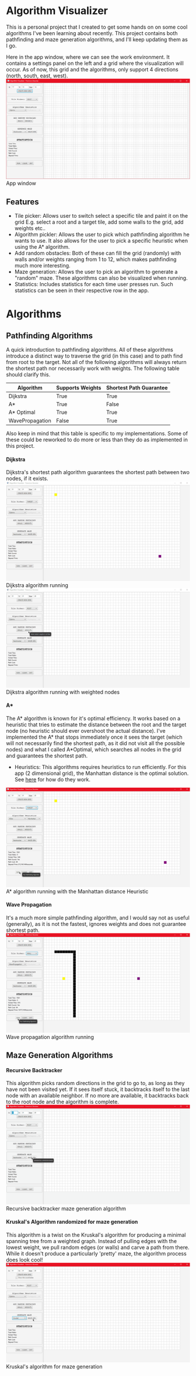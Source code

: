# Algorithm Visualizer

This is a personal project that I created to get some hands on on some cool algorithms I've been learning about recently.
This project contains both pathfinding and maze generation algorithms, and I'll keep updating them as I go.

Here in the app window, where we can see the work environment. It contains a settings panel on the left and a grid where the visualization will occur. As of now, this grid and the algorithms, only support 4 directions (north, south, east, west).
![App window](/example/AlgorithmVisualizer.png)
App window

## Features

- Tile picker: Allows user to switch select a specific tile and paint it on the grid E.g. select a root and a target tile, add some walls to the grid, add weights etc..
- Algorithm pickler: Allows the user to pick which pathfinding algorithm he wants to use. It also allows for the user to pick a specific heuristic when using the A\* algorithm.
- Add random obstacles: Both of these can fill the grid (randomly) with walls and/or weights ranging from 1 to 12, which makes pathfinding much more interesting.
- Maze generation: Allows the user to pick an algorithm to generate a "random" maze. These algorithms can also be visualized when running.
- Statistics: Includes statistics for each time user presses run. Such statistics can be seen in their respective row in the app.

# Algorithms

## Pathfinding Algorithms

A quick introduction to pathfinding algorithms. All of these algorithms introduce a distinct way to traverse the grid (in this case) and to path find from root to the target. Not all of the following algorithms will always return the shortest path nor necessarily work with weights. The following table should clarify this.

| Algorithm       | Supports Weights | Shortest Path Guarantee |
| --------------- | ---------------- | ----------------------- |
| Dijkstra        | True             | True                    |
| A\*             | True             | False                   |
| A\* Optimal     | True             | True                    |
| WavePropagation | False            | True                    |

Also keep in mind that this table is specific to my implementations. Some of these could be reworked to do more or less than they do as implemented in this project.

#### Dijkstra

Dijkstra's shortest path algorithm guarantees the shortest path between two nodes, if it exists.
![Dijkstra](example/dijkstra.gif)
Dijkstra algorithm running
![Weight Dijkstra](example/weightdijkstra.gif)
Dijkstra algorithm running with weighted nodes

#### A\*

The A* algorithm is known for it's optimal efficiency. It works based on a heuristic that tries to estimate the distance between the root and the target node (no heuristic should ever overshoot the actual distance).
I've implemented the A* that stops immediately once it sees the target (which will not necessarily find the shortest path, as it did not visit all the possible nodes) and what I called A\*Optimal, which searches all nodes in the grid and guarantees the shortest path.

- Heuristics: This algorithms requires heuristics to run efficiently. For this app (2 dimensional grid), the Manhattan distance is the optimal solution. See [here](https://theory.stanford.edu/~amitp/GameProgramming/Heuristics.html) for how do they work.

![A*](example/astar.gif)
A\* algorithm running with the Manhattan distance Heuristic

#### Wave Propagation

It's a much more simple pathfinding algorithm, and I would say not as useful (generally), as it is not the fastest, ignores weights and does not guarantee shortest path.
![WavePropagation](example/wave.gif)
Wave propagation algorithm running

## Maze Generation Algorithms

#### Recursive Backtracker

This algorithm picks random directions in the grid to go to, as long as they have not been visited yet. If it sees itself stuck, it backtracks itself to the last node with an available neighbor. If no more are available, it backtracks back to the root node and the algorithm is complete.
![Recursive Backtracker](/example/backtracker.gif)
Recursive backtracker maze generation algorithm

#### Kruskal's Algorithm randomized for maze generation

This algorithm is a twist on the Kruskal's algorithm for producing a minimal spanning tree from a weighted graph. Instead of pulling edges with the lowest weight, we pull random edges (or walls) and carve a path from there.
While it doesn't produce a particularly 'pretty' maze, the algorithm process does look cool!
![Recursive Backtracker](/example/kruskal.gif)
Kruskal's algorithm for maze generation
